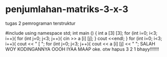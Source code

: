 # penjumlahan-matriks-3-x-3
tugas 2 pemrograman terstruktur

#include <iostream>
using namespace std;
int main () { 
    int a [3] [3];
    for (int i=0; i<3; i++){
        for (int j=0; j<3; j++){
        cin >> a [i] [j];
    }
    cout <<endl;
}
    for (int i=0; i<3; i++){
        cout << " [ ";
        for (int j=0; j<3; j++){
            cout << a [i] [j] << " ";
SALAH WOY KODINGANNYA
OOOH IYAA MAAP
oke. 
    otw
        hapus
                3
                    2
                        1
                            bhayy!!!!!!!
                
